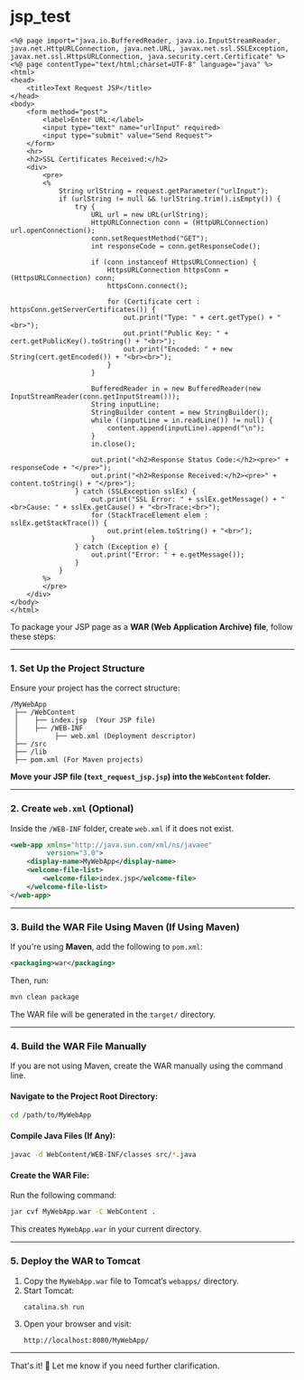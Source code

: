 # jsp_test

```
<%@ page import="java.io.BufferedReader, java.io.InputStreamReader, java.net.HttpURLConnection, java.net.URL, javax.net.ssl.SSLException, javax.net.ssl.HttpsURLConnection, java.security.cert.Certificate" %>
<%@ page contentType="text/html;charset=UTF-8" language="java" %>
<html>
<head>
    <title>Text Request JSP</title>
</head>
<body>
    <form method="post">
        <label>Enter URL:</label>
        <input type="text" name="urlInput" required>
        <input type="submit" value="Send Request">
    </form>
    <hr>
    <h2>SSL Certificates Received:</h2>
    <div>
        <pre>
        <%
            String urlString = request.getParameter("urlInput");
            if (urlString != null && !urlString.trim().isEmpty()) {
                try {
                    URL url = new URL(urlString);
                    HttpURLConnection conn = (HttpURLConnection) url.openConnection();
                    conn.setRequestMethod("GET");
                    int responseCode = conn.getResponseCode();
                    
                    if (conn instanceof HttpsURLConnection) {
                        HttpsURLConnection httpsConn = (HttpsURLConnection) conn;
                        httpsConn.connect();
                        
                        for (Certificate cert : httpsConn.getServerCertificates()) {
                            out.print("Type: " + cert.getType() + "<br>");
                            out.print("Public Key: " + cert.getPublicKey().toString() + "<br>");
                            out.print("Encoded: " + new String(cert.getEncoded()) + "<br><br>");
                        }
                    }
                    
                    BufferedReader in = new BufferedReader(new InputStreamReader(conn.getInputStream()));
                    String inputLine;
                    StringBuilder content = new StringBuilder();
                    while ((inputLine = in.readLine()) != null) {
                        content.append(inputLine).append("\n");
                    }
                    in.close();
                    
                    out.print("<h2>Response Status Code:</h2><pre>" + responseCode + "</pre>");
                    out.print("<h2>Response Received:</h2><pre>" + content.toString() + "</pre>");
                } catch (SSLException sslEx) {
                    out.print("SSL Error: " + sslEx.getMessage() + "<br>Cause: " + sslEx.getCause() + "<br>Trace:<br>");
                    for (StackTraceElement elem : sslEx.getStackTrace()) {
                        out.print(elem.toString() + "<br>");
                    }
                } catch (Exception e) {
                    out.print("Error: " + e.getMessage());
                }
            }
        %>
        </pre>
    </div>
</body>
</html>
```


To package your JSP page as a **WAR (Web Application Archive) file**, follow these steps:

---

### **1. Set Up the Project Structure**
Ensure your project has the correct structure:

```
/MyWebApp
 ├── /WebContent
 │    ├── index.jsp  (Your JSP file)
 │    ├── /WEB-INF
 │         ├── web.xml (Deployment descriptor)
 ├── /src
 ├── /lib
 ├── pom.xml (For Maven projects)
```

**Move your JSP file (`text_request_jsp.jsp`) into the `WebContent` folder.**

---

### **2. Create `web.xml` (Optional)**
Inside the `/WEB-INF` folder, create `web.xml` if it does not exist.

```xml
<web-app xmlns="http://java.sun.com/xml/ns/javaee"
         version="3.0">
    <display-name>MyWebApp</display-name>
    <welcome-file-list>
        <welcome-file>index.jsp</welcome-file>
    </welcome-file-list>
</web-app>
```

---

### **3. Build the WAR File Using Maven (If Using Maven)**
If you're using **Maven**, add the following to `pom.xml`:

```xml
<packaging>war</packaging>
```

Then, run:

```sh
mvn clean package
```

The WAR file will be generated in the `target/` directory.

---

### **4. Build the WAR File Manually**
If you are not using Maven, create the WAR manually using the command line.

#### **Navigate to the Project Root Directory:**
```sh
cd /path/to/MyWebApp
```

#### **Compile Java Files (If Any):**
```sh
javac -d WebContent/WEB-INF/classes src/*.java
```

#### **Create the WAR File:**
Run the following command:
```sh
jar cvf MyWebApp.war -C WebContent .
```

This creates `MyWebApp.war` in your current directory.

---

### **5. Deploy the WAR to Tomcat**
1. Copy the `MyWebApp.war` file to Tomcat’s `webapps/` directory.
2. Start Tomcat:
   ```sh
   catalina.sh run
   ```
3. Open your browser and visit:
   ```
   http://localhost:8080/MyWebApp/
   ```

---

That's it! 🚀 Let me know if you need further clarification.
